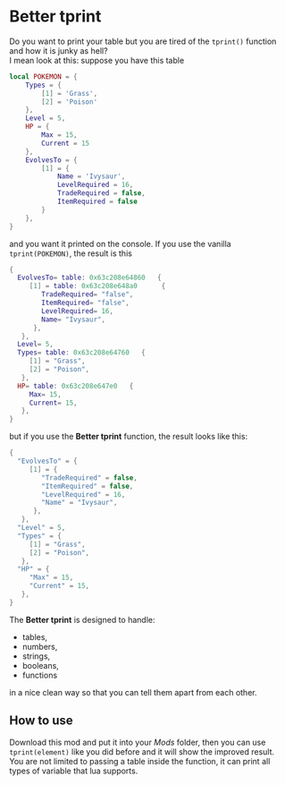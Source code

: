 # Better tprint
Do you want to print your table but you are tired of the `tprint()` function and how it is junky as hell?  
I mean look at this: suppose you have this table
```lua
local POKEMON = {
    Types = {
        [1] = 'Grass',
        [2] = 'Poison'
    },
    Level = 5,
    HP = {
        Max = 15,
        Current = 15
    },
    EvolvesTo = {
        [1] = {
            Name = 'Ivysaur',
            LevelRequired = 16,
            TradeRequired = false,
            ItemRequired = false
        }
    },
}
```
and you want it printed on the console. If you use the vanilla `tprint(POKEMON)`, the result is this
```lua
{
  EvolvesTo= table: 0x63c208e64860   {
     [1] = table: 0x63c208e648a0      {
        TradeRequired= "false",
        ItemRequired= "false",
        LevelRequired= 16,
        Name= "Ivysaur",
      },
   },
  Level= 5,
  Types= table: 0x63c208e64760   {
     [1] = "Grass",
     [2] = "Poison",
   },
  HP= table: 0x63c208e647e0   {
     Max= 15,
     Current= 15,
   },
}
```
but if you use the **Better tprint** function, the result looks like this:
```lua
{
  "EvolvesTo" = {
     [1] = {
        "TradeRequired" = false,
        "ItemRequired" = false,
        "LevelRequired" = 16,
        "Name" = "Ivysaur",
      },
   },
  "Level" = 5,
  "Types" = {
     [1] = "Grass",
     [2] = "Poison",
   },
  "HP" = {
     "Max" = 15,
     "Current" = 15,
   },
}
```
The **Better tprint** is designed to handle:
- tables,
- numbers,
- strings,
- booleans,
- functions
  
in a nice clean way so that you can tell them apart from each other.  
## How to use
Download this mod and put it into your *Mods* folder, then you can use `tprint(element)` like you did before and it will show the improved result.  
You are not limited to passing a table inside the function, it can print all types of variable that lua supports.
